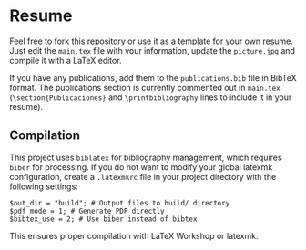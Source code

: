 # Resume

Feel free to fork this repository or use it as a template for your own resume. Just edit the `main.tex` file with your information, update the `picture.jpg` and compile it with a LaTeX editor.

If you have any publications, add them to the `publications.bib` file in BibTeX format. The publications section is currently commented out in `main.tex` (`\section{Publicaciones}` and `\printbibliography` lines to include it in your resume).

## Compilation

This project uses `biblatex` for bibliography management, which requires `biber` for processing. If you do not want to modify your global latexmk configuration, create a `.latexmkrc` file in your project directory with the following settings:


```
$out_dir = "build"; # Output files to build/ directory
$pdf_mode = 1; # Generate PDF directly
$bibtex_use = 2; # Use biber instead of bibtex
```

This ensures proper compilation with LaTeX Workshop or latexmk.
